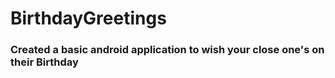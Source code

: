 # BirthdayGreetings
### Created a  basic android application to wish your close one's on their Birthday

